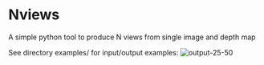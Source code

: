 # Nviews
A simple python tool to produce N views from single image and depth map

See directory examples/ for input/output examples:
![output-25-50](https://user-images.githubusercontent.com/84878752/209672713-07349566-4746-4daf-bb45-ff7106f1df5a.gif)
